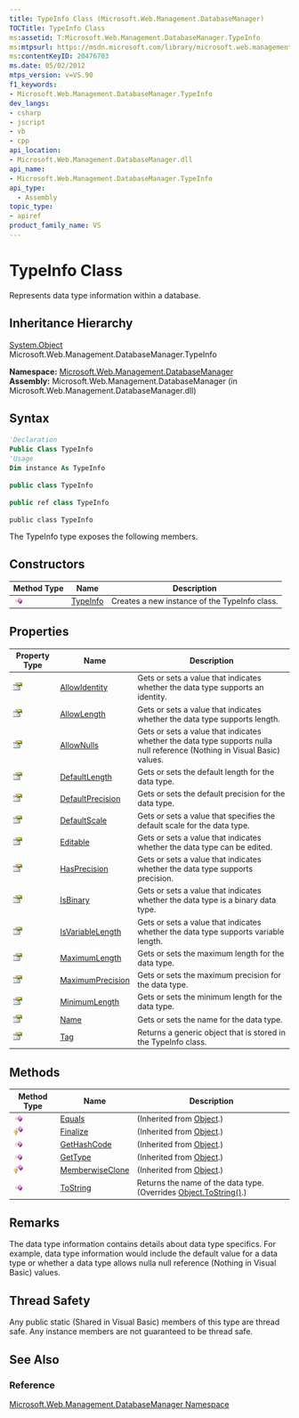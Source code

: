 ```yaml
---
title: TypeInfo Class (Microsoft.Web.Management.DatabaseManager)
TOCTitle: TypeInfo Class
ms:assetid: T:Microsoft.Web.Management.DatabaseManager.TypeInfo
ms:mtpsurl: https://msdn.microsoft.com/library/microsoft.web.management.databasemanager.typeinfo(v=VS.90)
ms:contentKeyID: 20476703
ms.date: 05/02/2012
mtps_version: v=VS.90
f1_keywords:
- Microsoft.Web.Management.DatabaseManager.TypeInfo
dev_langs:
- csharp
- jscript
- vb
- cpp
api_location:
- Microsoft.Web.Management.DatabaseManager.dll
api_name:
- Microsoft.Web.Management.DatabaseManager.TypeInfo
api_type:
  - Assembly
topic_type:
- apiref
product_family_name: VS
---
```


# TypeInfo Class

Represents data type information within a database.

## Inheritance Hierarchy

[System.Object](https://msdn.microsoft.com/library/e5kfa45b)  
  Microsoft.Web.Management.DatabaseManager.TypeInfo  

**Namespace:**  [Microsoft.Web.Management.DatabaseManager](microsoft-web-management-databasemanager-namespace.md)  
**Assembly:**  Microsoft.Web.Management.DatabaseManager (in Microsoft.Web.Management.DatabaseManager.dll)

## Syntax

```vb
'Declaration
Public Class TypeInfo
'Usage
Dim instance As TypeInfo
```

```csharp
public class TypeInfo
```

```cpp
public ref class TypeInfo
```

```jscript
public class TypeInfo
```

The TypeInfo type exposes the following members.

## Constructors

|Method Type|Name|Description|
|--- |--- |--- |
|![Public method](images/Dd566041.pubmethod(en-us,VS.90).gif "Public method")|[TypeInfo](typeinfo-constructor-microsoft-web-management-databasemanager.md)|Creates a new instance of the TypeInfo class.|

## Properties

|Property Type|Name|Description|
|--- |--- |--- |
|![Public property](images/Dd565931.pubproperty(en-us,VS.90).gif "Public property")|[AllowIdentity](typeinfo-allowidentity-property-microsoft-web-management-databasemanager.md)|Gets or sets a value that indicates whether the data type supports an identity.|
|![Public property](images/Dd565931.pubproperty(en-us,VS.90).gif "Public property")|[AllowLength](typeinfo-allowlength-property-microsoft-web-management-databasemanager.md)|Gets or sets a value that indicates whether the data type supports length.|
|![Public property](images/Dd565931.pubproperty(en-us,VS.90).gif "Public property")|[AllowNulls](typeinfo-allownulls-property-microsoft-web-management-databasemanager.md)|Gets or sets a value that indicates whether the data type supports nulla null reference (Nothing in Visual Basic) values.|
|![Public property](images/Dd565931.pubproperty(en-us,VS.90).gif "Public property")|[DefaultLength](typeinfo-defaultlength-property-microsoft-web-management-databasemanager.md)|Gets or sets the default length for the data type.|
|![Public property](images/Dd565931.pubproperty(en-us,VS.90).gif "Public property")|[DefaultPrecision](typeinfo-defaultprecision-property-microsoft-web-management-databasemanager.md)|Gets or sets the default precision for the data type.|
|![Public property](images/Dd565931.pubproperty(en-us,VS.90).gif "Public property")|[DefaultScale](typeinfo-defaultscale-property-microsoft-web-management-databasemanager.md)|Gets or sets a value that specifies the default scale for the data type.|
|![Public property](images/Dd565931.pubproperty(en-us,VS.90).gif "Public property")|[Editable](typeinfo-editable-property-microsoft-web-management-databasemanager.md)|Gets or sets a value that indicates whether the data type can be edited.|
|![Public property](images/Dd565931.pubproperty(en-us,VS.90).gif "Public property")|[HasPrecision](typeinfo-hasprecision-property-microsoft-web-management-databasemanager.md)|Gets or sets a value that indicates whether the data type supports precision.|
|![Public property](images/Dd565931.pubproperty(en-us,VS.90).gif "Public property")|[IsBinary](typeinfo-isbinary-property-microsoft-web-management-databasemanager.md)|Gets or sets a value that indicates whether the data type is a binary data type.|
|![Public property](images/Dd565931.pubproperty(en-us,VS.90).gif "Public property")|[IsVariableLength](typeinfo-isvariablelength-property-microsoft-web-management-databasemanager.md)|Gets or sets a value that indicates whether the data type supports variable length.|
|![Public property](images/Dd565931.pubproperty(en-us,VS.90).gif "Public property")|[MaximumLength](typeinfo-maximumlength-property-microsoft-web-management-databasemanager.md)|Gets or sets the maximum length for the data type.|
|![Public property](images/Dd565931.pubproperty(en-us,VS.90).gif "Public property")|[MaximumPrecision](typeinfo-maximumprecision-property-microsoft-web-management-databasemanager.md)|Gets or sets the maximum precision for the data type.|
|![Public property](images/Dd565931.pubproperty(en-us,VS.90).gif "Public property")|[MinimumLength](typeinfo-minimumlength-property-microsoft-web-management-databasemanager.md)|Gets or sets the minimum length for the data type.|
|![Public property](images/Dd565931.pubproperty(en-us,VS.90).gif "Public property")|[Name](typeinfo-name-property-microsoft-web-management-databasemanager.md)|Gets or sets the name for the data type.|
|![Public property](images/Dd565931.pubproperty(en-us,VS.90).gif "Public property")|[Tag](typeinfo-tag-property-microsoft-web-management-databasemanager.md)|Returns a generic object that is stored in the TypeInfo class.|

## Methods

|Method Type|Name|Description|
|--- |--- |--- |
|![Public method](images/Dd566041.pubmethod(en-us,VS.90).gif "Public method")|[Equals](https://msdn.microsoft.com/library/bsc2ak47)|(Inherited from [Object](https://msdn.microsoft.com/library/e5kfa45b).)|
|![Protected method](images/Dd566041.protmethod(en-us,VS.90).gif "Protected method")|[Finalize](https://msdn.microsoft.com/library/4k87zsw7)|(Inherited from [Object](https://msdn.microsoft.com/library/e5kfa45b).)|
|![Public method](images/Dd566041.pubmethod(en-us,VS.90).gif "Public method")|[GetHashCode](https://msdn.microsoft.com/library/zdee4b3y)|(Inherited from [Object](https://msdn.microsoft.com/library/e5kfa45b).)|
|![Public method](images/Dd566041.pubmethod(en-us,VS.90).gif "Public method")|[GetType](https://msdn.microsoft.com/library/dfwy45w9)|(Inherited from [Object](https://msdn.microsoft.com/library/e5kfa45b).)|
|![Protected method](images/Dd566041.protmethod(en-us,VS.90).gif "Protected method")|[MemberwiseClone](https://msdn.microsoft.com/library/57ctke0a)|(Inherited from [Object](https://msdn.microsoft.com/library/e5kfa45b).)|
|![Public method](images/Dd566041.pubmethod(en-us,VS.90).gif "Public method")|[ToString](typeinfo-tostring-method-microsoft-web-management-databasemanager.md)|Returns the name of the data type. (Overrides [Object.ToString()](https://msdn.microsoft.com/library/7bxwbwt2).)|

## Remarks

The data type information contains details about data type specifics. For example, data type information would include the default value for a data type or whether a data type allows nulla null reference (Nothing in Visual Basic) values.

## Thread Safety

Any public static (Shared in Visual Basic) members of this type are thread safe. Any instance members are not guaranteed to be thread safe.

## See Also

### Reference

[Microsoft.Web.Management.DatabaseManager Namespace](microsoft-web-management-databasemanager-namespace.md)
